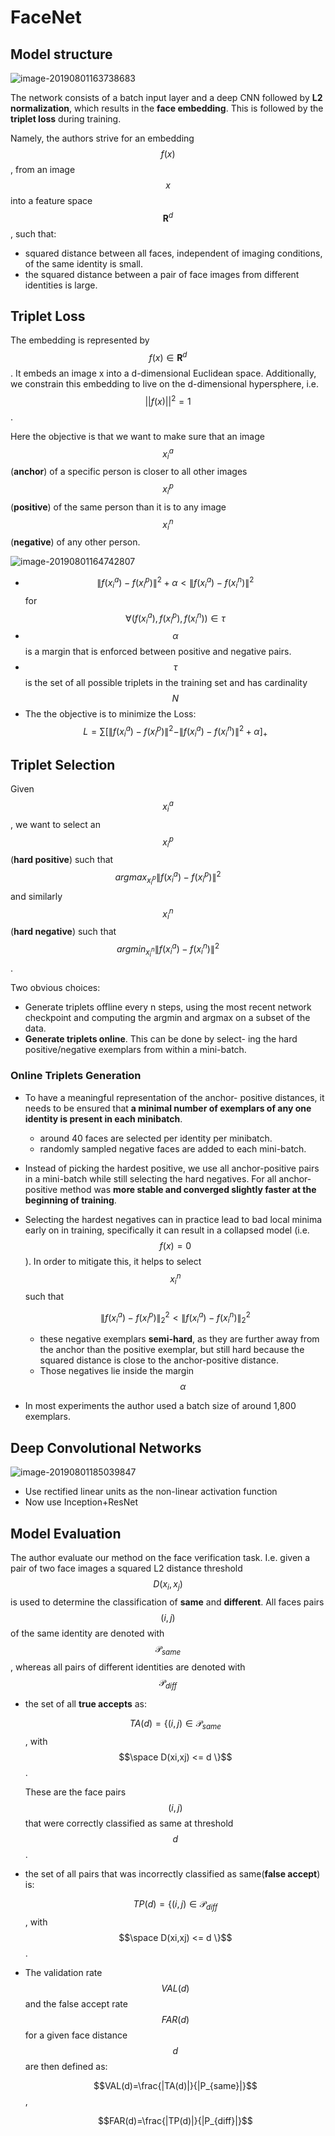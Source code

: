 # FaceNet

## Model structure

![image-20190801163738683](<../.gitbook/assets/image-20190801163738683 (1).png>)

The network consists of a batch input layer and a deep CNN followed by **L2 normalization**, which results in the **face embedding**. This is followed by the **triplet loss** during training.

Namely, the authors strive for an embedding $$f(x)$$, from an image $$x$$ into a feature space $$\mathbf{R}^d$$, such that:

* squared distance between all faces, independent of imaging conditions, of the same identity is small.
* the squared distance between a pair of face images from different identities is large.

## Triplet Loss

The embedding is represented by $$f (x) \in \mathbf{R}^d$$ . It embeds an image x into a d-dimensional Euclidean space. Additionally, we constrain this embedding to live on the d-dimensional hypersphere, i.e. $$||f(x)||^2 = 1$$.

Here the objective is that we want to make sure that an image $$x^a_i$$(**anchor**) of a specific person is closer to all other images $$x^p_i$$ (**positive**) of the same person than it is to any image $$x^n_i$$ (**negative**) of any other person.

![image-20190801164742807](<../.gitbook/assets/image-20190801164742807 (1).png>)

* $$\|f(x^a_i)-f(x^p_i)\|^2 +\alpha<\|f(x^a_i)-f(x^n_i)\|^2$$ for $$\forall (f(x^a_i),f(x^p_i),f(x^n_i))\in \tau$$
* $$\alpha$$ is a margin that is enforced between positive and negative pairs.
* $$\tau$$ is the set of all possible triplets in the training set and has cardinality $$N$$
* The the objective is to minimize the Loss: $$L = \sum [\|f(x^a_i)-f(x^p_i) \|^2-\|f(x^a_i)-f(x^n_i)\|^2+\alpha]_+$$

## Triplet Selection

Given $$x^a_i$$ , we want to select an $$x^p_i$$ (**hard positive**) such that $$argmax_{x^p_i} \|f (x^a_i )-f (x^p_i )\|^2$$ and similarly $$x^n_i$$ (**hard negative**) such that $$argmin_{x^n_i}\|f(x^a_i )-f (x^n_i )\|^2$$ .

Two obvious choices:

* Generate triplets offline every n steps, using the most recent network checkpoint and computing the argmin and argmax on a subset of the data.
* **Generate triplets online**. This can be done by select- ing the hard positive/negative exemplars from within a mini-batch.

### Online Triplets Generation

* To have a meaningful representation of the anchor- positive distances, it needs to be ensured that **a minimal number of exemplars of any one identity is present in each minibatch**.
  * around 40 faces are selected per identity per minibatch.
  * randomly sampled negative faces are added to each mini-batch.
* Instead of picking the hardest positive, we use all anchor-positive pairs in a mini-batch while still selecting the hard negatives. For all anchor-positive method was **more stable and converged slightly faster at the beginning of training**.
*   Selecting the hardest negatives can in practice lead to bad local minima early on in training, specifically it can result in a collapsed model (i.e. $$f(x) = 0$$). In order to mitigate this, it helps to select $$x^n_i$$ such that

    $$\|f(x^a_i)-f(x^p_i)\|^2_2<\|f(x^a_i)-f(x^n_i)\|^2_2$$

    * these negative exemplars **semi-hard​**, as they are further away from the anchor than the positive exemplar, but still hard because the squared distance is close to the anchor-positive distance.
    * Those negatives lie inside the margin $$\alpha$$
* In most experiments the author used a batch size of around 1,800 exemplars.

## Deep Convolutional Networks

![image-20190801185039847](<../.gitbook/assets/image-20190801185039847 (1).png>)

* Use rectified linear units as the non-linear activation function
* Now use Inception+ResNet

## Model Evaluation

The author evaluate our method on the face verification task. I.e. given a pair of two face images a squared L2 distance threshold $$D(x_i,x_j)$$ is used to determine the classification of **same** and **different**. All faces pairs $$(i, j)$$ of the same identity are denoted with $$\mathcal{P}_{same}$$, whereas all pairs of different identities are denoted with $$\mathcal{P}_{diff}$$

*   the set of all **true accepts** as:

    $$TA(d) = \{ (i,j) \in \mathcal{P}_{same}$$, with $$\space D(xi,xj) <= d \}$$.

    These are the face pairs $$(i, j)$$ that were correctly classified as same at threshold $$d$$.
*   the set of all pairs that was incorrectly classified as same(**false accept**) is:

    $$TP(d) = \{ (i,j) \in \mathcal{P}_{diff}$$, with $$\space D(xi,xj) <= d \}$$.
*   The validation rate $$VAL(d)$$ and the false accept rate $$FAR(d)$$ for a given face distance $$d$$ are then defined as:

    $$VAL(d)=\frac{|TA(d)|}{|P_{same}|}$$ ,

    $$FAR(d)=\frac{|TP(d)|}{|P_{diff}|}$$
